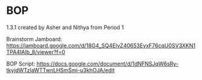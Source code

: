 # BOP
1.3.1 created by Asher and Nithya from Period 1

Brainstorm Jamboard:
https://jamboard.google.com/d/18G4_SQ4EIvZ40653EyxF76cqU0SV3XKN1TPA4IAIb_8/viewer?f=0

BOP Script:
https://docs.google.com/document/d/1dNFNSJqW6sRy-tkyjdWTzIaWTTwnLHSmSmj-u3khOJA/edit
